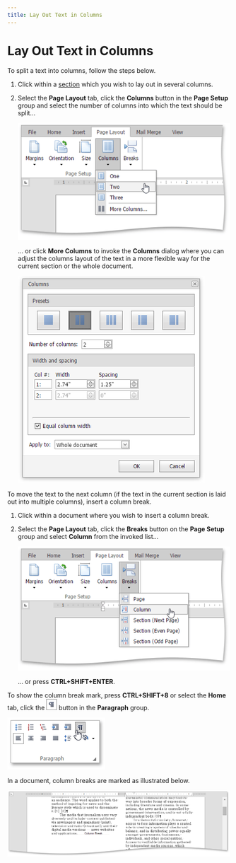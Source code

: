 ```yaml
---
title: Lay Out Text in Columns
---
```

# Lay Out Text in Columns
To split a text into columns, follow the steps below.
1. Click within a [section](../../../../interface-elements-for-web/articles/rich-text-editor/document-layout-and-page-setup/divide-a-documents-into-sections.md) which you wish to lay out in several columns.
2. Select the **Page Layout** tab, click the **Columns** button in the **Page Setup** group and select the number of columns into which the text should be split...
	
	![EUD_ASPxRichEdit_PageLayuot_Columns](../../../images/Img117785.png)
	
	... or click **More Columns** to invoke the **Columns** dialog where you can adjust the columns layout of the text in a more flexible way for the current section or the whole document.
	
	![EUD_ASPxRichEdit_PageLayuot_PageSetup_Coilumns](../../../images/Img117786.png)

To move the text to the next column (if the text in the current section is laid out into multiple columns), insert a column break.
1. Click within a document where you wish to insert a column break.
2. Select the **Page Layout** tab, click the **Breaks** button on the **Page Setup** group and select **Column** from the invoked list...
	
	![EUD_ASPxRichEdit_PageLayuot_Breaks_Column](../../../images/Img117787.png)
	
	... or press **CTRL+SHIFT+ENTER**.

To show the column break mark, press **CTRL+SHIFT+8** or select the **Home** tab, click the ![EUD_ASPxRichEdit_Home_ParagraphMarkButton](../../../images/Img117764.png) button in the **Paragraph** group.

![EUD_ASPxRichEdit_Home_ParagraphMarks](../../../images/Img117761.png)

In a document, column breaks are marked as illustrated below.

![EUD_ASPxRichEdit_PageLayuot_TextWithColumns](../../../images/Img117788.png)